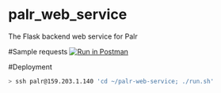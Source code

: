 # palr_web_service
The Flask backend web service for Palr

#Sample requests
[![Run in Postman](https://run.pstmn.io/button.svg)](https://app.getpostman.com/run-collection/758d1889bdde35f1a149)

#Deployment

```BASH
> ssh palr@159.203.1.140 'cd ~/palr-web-service; ./run.sh'
```
